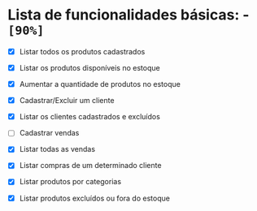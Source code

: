 # Lista de funcionalidades básicas: - <code>[90%]</code>

-   [X] Listar todos os produtos cadastrados
-   [X] Listar os produtos disponíveis no estoque
-   [X] Aumentar a quantidade de produtos no estoque
-   [X] Cadastrar/Excluir um cliente
-   [X] Listar os clientes cadastrados e excluídos
-   [ ] Cadastrar vendas
-   [X] Listar todas as vendas
-   [X] Listar compras de um determinado cliente
-   [X] Listar produtos por categorias
-   [X] Listar produtos excluídos ou fora do estoque

